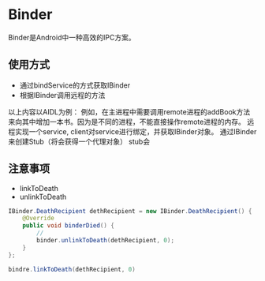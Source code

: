 # Binder
Binder是Android中一种高效的IPC方案。

## 使用方式
 - 通过bindService的方式获取IBinder
 - 根据IBinder调用远程的方法

以上内容以AIDL为例：
例如，在主进程中需要调用remote进程的addBook方法来向其中增加一本书。因为是不同的进程，不能直接操作remote进程的内存。
远程实现一个service, 
client对service进行绑定，并获取IBinder对象。
通过IBinder来创建Stub（将会获得一个代理对象）
stub会

## 注意事项
   - linkToDeath
   - unlinkToDeath
``` java
IBinder.DeathRecipient dethRecipient = new IBinder.DeathRecipient() {
    @Override
    public void binderDied() {
        // 
        binder.unlinkToDeath(dethRecipient, 0);
    }
};

bindre.linkToDeath(dethRecipient, 0)
```
